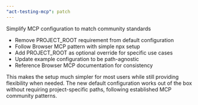 ```yaml
---
"act-testing-mcp": patch
---
```


Simplify MCP configuration to match community standards

- Remove PROJECT_ROOT requirement from default configuration
- Follow Browser MCP pattern with simple npx setup
- Add PROJECT_ROOT as optional override for specific use cases
- Update example configuration to be path-agnostic
- Reference Browser MCP documentation for consistency

This makes the setup much simpler for most users while still providing flexibility when needed. The new default configuration works out of the box without requiring project-specific paths, following established MCP community patterns.
